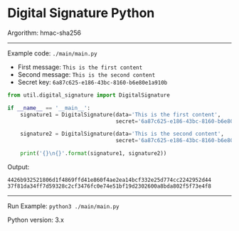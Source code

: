 # Digital Signature Python

Argorithm: hmac-sha256

---


Example code: ```./main/main.py```

- First message: `This is the first content`
- Second message: `This is the second content`
- Secret key: `6a87c625-e186-43bc-8160-b6e80e1a910b`

```python
from util.digital_signature import DigitalSignature

if __name__ == '__main__':
    signature1 = DigitalSignature(data='This is the first content',
                                  secret='6a87c625-e186-43bc-8160-b6e80e1a910b').get_signature()

    signature2 = DigitalSignature(data='This is the second content',
                                  secret='6a87c625-e186-43bc-8160-b6e80e1a910b').get_signature()

    print('{}\n{}'.format(signature1, signature2))

```

Output: 

```
4426b932521806d1f4869ffd41e860f4ae2ea14bcf332e25d774cc2242952d44
37f81da34ff7d59328c2cf3476fc0e74e51bf19d2302600a8bda802f5f73e4f8
```

---

Run Example: ```python3 ./main/main.py```

Python version: 3.x